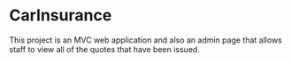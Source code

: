 # CarInsurance
This project is an MVC web application and also an admin page that allows staff to view all of the quotes that have been issued.
